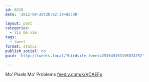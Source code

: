 ```yaml
---
id: 8216
date: '2012-09-26T20:02:39+02:00'

layout: post
categories:
  - Vis ma vie
tags:
  - tweet
format: status
publish_social: no
guid: 'http://tweets.local/?birdsite_tweet=251049163196874752'

---
```


Mo’ Pixels Mo’ Problems [feedly.com/k/VCAEFp](http://feedly.com/k/VCAEFp)